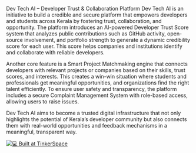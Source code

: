 Dev Tech AI – Developer Trust & Collaboration Platform Dev Tech AI is an initiative to build a credible and secure platform that empowers developers and students across Kerala by fostering trust, collaboration, and opportunity. The platform introduces an AI-powered Developer Trust Score system that analyzes public contributions such as GitHub activity, open-source involvement, and portfolio strength to generate a dynamic credibility score for each user. This score helps companies and institutions identify and collaborate with reliable developers.

Another core feature is a Smart Project Matchmaking engine that connects developers with relevant projects or companies based on their skills, trust scores, and interests. This creates a win-win situation where students and professionals get meaningful opportunities, and organizations find the right talent efficiently. To ensure user safety and transparency, the platform includes a secure Complaint Management System with role-based access, allowing users to raise issues.

Dev Tech AI aims to become a trusted digital infrastructure that not only highlights the potential of Kerala’s developer community but also connects them with real-world opportunities and feedback mechanisms in a meaningful, transparent way.

[![💻 Built at TinkerSpace](https://img.shields.io/badge/Built%20at-TinkerSpace-blueviolet?style=for-the-badge&label=%F0%9F%92%BBBuilt%20at&labelColor=turquoise&color=white)](https://tinkerhub.org/tinkerspace)